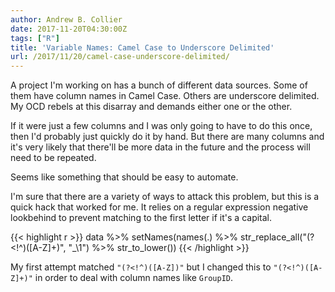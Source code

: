 ```yaml
---
author: Andrew B. Collier
date: 2017-11-20T04:30:00Z
tags: ["R"]
title: 'Variable Names: Camel Case to Underscore Delimited'
url: /2017/11/20/camel-case-underscore-delimited/
---
```


A project I'm working on has a bunch of different data sources. Some of them have column names in Camel Case. Others are underscore delimited. My OCD rebels at this disarray and demands either one or the other.

If it were just a few columns and I was only going to have to do this once, then I'd probably just quickly do it by hand. But there are many columns and it's very likely that there'll be more data in the future and the process will need to be repeated.

Seems like something that should be easy to automate.

<!--more-->

I'm sure that there are a variety of ways to attack this problem, but this is a quick hack that worked for me. It relies on a regular expression negative lookbehind to prevent matching to the first letter if it's a capital.

{{< highlight r >}}
data %>% setNames(names(.) %>% str_replace_all("(?<!^)([A-Z]+)", "_\\1") %>% str_to_lower())
{{< /highlight >}}

My first attempt matched `"(?<!^)([A-Z])"` but I changed this to `"(?<!^)([A-Z]+)"` in order to deal with column names like `GroupID`.